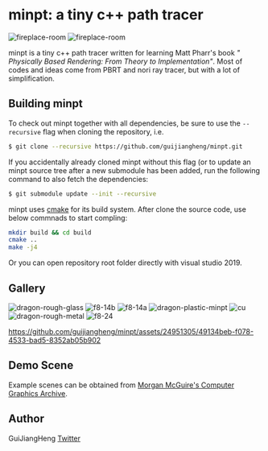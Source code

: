 # minpt: a tiny c++ path tracer

![fireplace-room](./gallery/fireplace_room-normal.png)
![fireplace-room](./gallery/fireplace_room-ao.png)

minpt is a tiny c++ path tracer written for learning Matt Pharr's book *" Physically Based Rendering: From Theory to Implementation"*. Most of codes and ideas come from PBRT and nori ray tracer, but with a lot of simplification.

## Building minpt

To check out minpt together with all dependencies, be sure to use the `--recursive` flag when cloning the repository, i.e.

```bash
$ git clone --recursive https://github.com/guijiangheng/minpt.git
```

If you accidentally already cloned minpt without this flag (or to update an minpt source tree after a new submodule has been added, run the following command to also fetch the dependencies:

```bash
$ git submodule update --init --recursive
```

minpt uses [cmake](http://www.cmake.org/) for its build system. After clone the source code, use below commnads to start compling:

```bash
mkdir build && cd build
cmake ..
make -j4
```
Or you can open repository root folder directly with visual studio 2019.

## Gallery

![dragon-rough-glass](./gallery/dragon-rough-glass.png)
![f8-14b](./gallery/f8-14b.png)
![f8-14a](./gallery/f8-14a.png)
![dragon-plastic-minpt](./gallery/dragon-plastic-minpt.png)
![cu](./gallery/cu.png)
![dragon-rough-metal](./gallery/dragon-rough-metal.png)
![f8-24](./gallery/f8-24.png)

https://github.com/guijiangheng/minpt/assets/24951305/49134beb-f078-4533-bad5-8352ab05b902

## Demo Scene

Example scenes can be obtained from [Morgan McGuire's Computer Graphics Archive](http://casual-effects.com/data/).

## Author

GuiJiangHeng [Twitter](https://twitter.com/guijiangheng)
